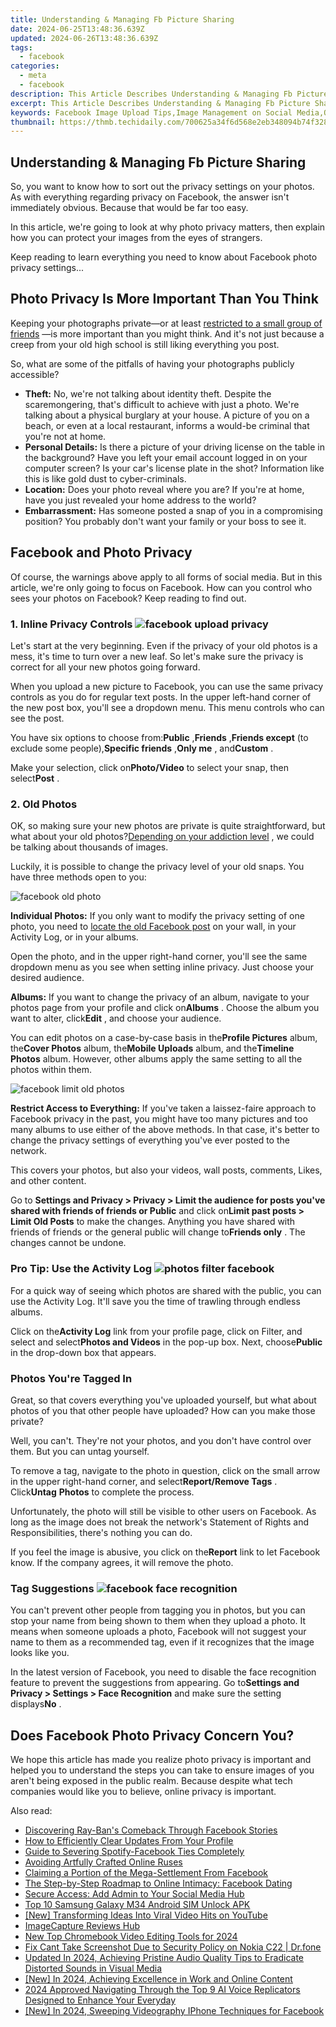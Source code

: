 ```yaml
---
title: Understanding & Managing Fb Picture Sharing
date: 2024-06-25T13:48:36.639Z
updated: 2024-06-26T13:48:36.639Z
tags:
  - facebook
categories:
  - meta
  - facebook
description: This Article Describes Understanding & Managing Fb Picture Sharing
excerpt: This Article Describes Understanding & Managing Fb Picture Sharing
keywords: Facebook Image Upload Tips,Image Management on Social Media,Optimizing Fb Picture Sharing,Best Practices for FB Image Posts,Managing Privacy in Fb Image Sharing,Maximizing Engagement Through FB Images,FB Image Sharing Techniques for Businesses
thumbnail: https://thmb.techidaily.com/700625a34f6d568e2eb348094b74f328e37fece7793c6cce51c25b1680e74f4c.jpg
---
```


## Understanding & Managing Fb Picture Sharing

 So, you want to know how to sort out the privacy settings on your photos. As with everything regarding privacy on Facebook, the answer isn't immediately obvious. Because that would be far too easy.

 In this article, we're going to look at why photo privacy matters, then explain how you can protect your images from the eyes of strangers.

 Keep reading to learn everything you need to know about Facebook photo privacy settings...

## Photo Privacy Is More Important Than You Think

 Keeping your photographs private—or at least [restricted to a small group of friends](https://www.makeuseof.com/tag/4-ways-share-photos-videos-privately-family/) —is more important than you might think. And it's not just because a creep from your old high school is still liking everything you post.

 So, what are some of the pitfalls of having your photographs publicly accessible?

* **Theft:** No, we're not talking about identity theft. Despite the scaremongering, that's difficult to achieve with just a photo. We're talking about a physical burglary at your house. A picture of you on a beach, or even at a local restaurant, informs a would-be criminal that you're not at home.
* **Personal Details:** Is there a picture of your driving license on the table in the background? Have you left your email account logged in on your computer screen? Is your car's license plate in the shot? Information like this is like gold dust to cyber-criminals.
* **Location:** Does your photo reveal where you are? If you're at home, have you just revealed your home address to the world?
* **Embarrassment:** Has someone posted a snap of you in a compromising position? You probably don't want your family or your boss to see it.

## Facebook and Photo Privacy

 Of course, the warnings above apply to all forms of social media. But in this article, we're only going to focus on Facebook. How can you control who sees your photos on Facebook? Keep reading to find out.

### 1\. Inline Privacy Controls ![facebook upload privacy](https://static1.makeuseofimages.com/wordpress/wp-content/uploads/2021/04/facebook-upload-privacy.png)

 Let's start at the very beginning. Even if the privacy of your old photos is a mess, it's time to turn over a new leaf. So let's make sure the privacy is correct for all your new photos going forward.

 When you upload a new picture to Facebook, you can use the same privacy controls as you do for regular text posts. In the upper left-hand corner of the new post box, you'll see a dropdown menu. This menu controls who can see the post.

 You have six options to choose from:**Public** ,**Friends** ,**Friends except** (to exclude some people),**Specific friends** ,**Only me** , and**Custom** .

 Make your selection, click on**Photo/Video** to select your snap, then select**Post** .

### 2\. Old Photos

 OK, so making sure your new photos are private is quite straightforward, but what about your old photos?[Depending on your addiction level](https://www.makeuseof.com/tag/social-media-detox/) , we could be talking about thousands of images.

 Luckily, it is possible to change the privacy level of your old snaps. You have three methods open to you:

![facebook old photo](https://static1.makeuseofimages.com/wordpress/wp-content/uploads/2021/04/facebook-old-photo.png)

**Individual Photos:** If you only want to modify the privacy setting of one photo, you need to [locate the old Facebook post](https://www.makeuseof.com/tag/see-every-like-post-comment-you-made-facebook/) on your wall, in your Activity Log, or in your albums.

 Open the photo, and in the upper right-hand corner, you'll see the same dropdown menu as you see when setting inline privacy. Just choose your desired audience.

**Albums:** If you want to change the privacy of an album, navigate to your photos page from your profile and click on**Albums** . Choose the album you want to alter, click**Edit** , and choose your audience.

 You can edit photos on a case-by-case basis in the**Profile Pictures** album, the**Cover Photos** album, the**Mobile Uploads** album, and the**Timeline Photos** album. However, other albums apply the same setting to all the photos within them.

![facebook limit old photos](https://static1.makeuseofimages.com/wordpress/wp-content/uploads/2021/04/facebook-limit-old-photos.png)

**Restrict Access to Everything:** If you've taken a laissez-faire approach to Facebook privacy in the past, you might have too many pictures and too many albums to use either of the above methods. In that case, it's better to change the privacy settings of everything you've ever posted to the network.

 This covers your photos, but also your videos, wall posts, comments, Likes, and other content.

 Go to **Settings and Privacy > Privacy > Limit the audience for posts you've shared with friends of friends or Public** and click on**Limit past posts > Limit Old Posts** to make the changes. Anything you have shared with friends of friends or the general public will change to**Friends only** . The changes cannot be undone.

### Pro Tip: Use the Activity Log ![photos filter facebook](https://static1.makeuseofimages.com/wordpress/wp-content/uploads/2021/04/photos-filter-facebook.png)

 For a quick way of seeing which photos are shared with the public, you can use the Activity Log. It'll save you the time of trawling through endless albums.

 Click on the**Activity Log** link from your profile page, click on Filter, and select and select**Photos and Videos** in the pop-up box. Next, choose**Public** in the drop-down box that appears.

### Photos You're Tagged In

 Great, so that covers everything you've uploaded yourself, but what about photos of you that other people have uploaded? How can you make those private?

 Well, you can't. They're not your photos, and you don't have control over them. But you can untag yourself.

 To remove a tag, navigate to the photo in question, click on the small arrow in the upper right-hand corner, and select**Report/Remove Tags** . Click**Untag** **Photos** to complete the process.

 Unfortunately, the photo will still be visible to other users on Facebook. As long as the image does not break the network's Statement of Rights and Responsibilities, there's nothing you can do.

 If you feel the image is abusive, you click on the**Report** link to let Facebook know. If the company agrees, it will remove the photo.

### Tag Suggestions ![facebook face recognition](https://static1.makeuseofimages.com/wordpress/wp-content/uploads/2021/04/facebook-face-recognition.png)

 You can't prevent other people from tagging you in photos, but you can stop your name from being shown to them when they upload a photo. It means when someone uploads a photo, Facebook will not suggest your name to them as a recommended tag, even if it recognizes that the image looks like you.

 In the latest version of Facebook, you need to disable the face recognition feature to prevent the suggestions from appearing. Go to**Settings and Privacy > Settings > Face Recognition** and make sure the setting displays**No** .

## Does Facebook Photo Privacy Concern You?

 We hope this article has made you realize photo privacy is important and helped you to understand the steps you can take to ensure images of you aren't being exposed in the public realm. Because despite what tech companies would like you to believe, online privacy is important.


<ins class="adsbygoogle"
     style="display:block"
     data-ad-format="autorelaxed"
     data-ad-client="ca-pub-7571918770474297"
     data-ad-slot="1223367746"></ins>



<ins class="adsbygoogle"
     style="display:block"
     data-ad-client="ca-pub-7571918770474297"
     data-ad-slot="8358498916"
     data-ad-format="auto"
     data-full-width-responsive="true"></ins>

<span class="atpl-alsoreadstyle">Also read:</span>
<div><ul>
<li><a href="https://facebook.techidaily.com/discovering-ray-bans-comeback-through-facebook-stories/"><u>Discovering Ray-Ban's Comeback Through Facebook Stories</u></a></li>
<li><a href="https://facebook.techidaily.com/how-to-efficiently-clear-updates-from-your-profile/"><u>How to Efficiently Clear Updates From Your Profile</u></a></li>
<li><a href="https://facebook.techidaily.com/guide-to-severing-spotify-facebook-ties-completely/"><u>Guide to Severing Spotify-Facebook Ties Completely</u></a></li>
<li><a href="https://facebook.techidaily.com/avoiding-artfully-crafted-online-ruses/"><u>Avoiding Artfully Crafted Online Ruses</u></a></li>
<li><a href="https://facebook.techidaily.com/claiming-a-portion-of-the-mega-settlement-from-facebook/"><u>Claiming a Portion of the Mega-Settlement From Facebook</u></a></li>
<li><a href="https://facebook.techidaily.com/the-step-by-step-roadmap-to-online-intimacy-facebook-dating/"><u>The Step-by-Step Roadmap to Online Intimacy: Facebook Dating</u></a></li>
<li><a href="https://facebook.techidaily.com/secure-access-add-admin-to-your-social-media-hub/"><u>Secure Access: Add Admin to Your Social Media Hub</u></a></li>
<li><a href="https://sim-unlock.techidaily.com/top-10-samsung-galaxy-m34-android-sim-unlock-apk-by-drfone-android/"><u>Top 10 Samsung Galaxy M34 Android SIM Unlock APK</u></a></li>
<li><a href="https://facebook-video-footage.techidaily.com/new-transforming-ideas-into-viral-video-hits-on-youtube/"><u>[New] Transforming Ideas Into Viral Video Hits on YouTube</u></a></li>
<li><a href="https://desktop-recording.techidaily.com/imagecapture-reviews-hub/"><u>ImageCapture Reviews Hub</u></a></li>
<li><a href="https://ai-driven-video-production.techidaily.com/new-top-chromebook-video-editing-tools-for-2024/"><u>New Top Chromebook Video Editing Tools for 2024</u></a></li>
<li><a href="https://howto.techidaily.com/fix-cant-take-screenshot-due-to-security-policy-on-nokia-c22-drfone-by-drfone-fix-android-problems-fix-android-problems/"><u>Fix Cant Take Screenshot Due to Security Policy on Nokia C22 | Dr.fone</u></a></li>
<li><a href="https://voice-adjusting.techidaily.com/updated-in-2024-achieving-pristine-audio-quality-tips-to-eradicate-distorted-sounds-in-visual-media/"><u>Updated In 2024, Achieving Pristine Audio Quality Tips to Eradicate Distorted Sounds in Visual Media</u></a></li>
<li><a href="https://youtube-web.techidaily.com/n-2024-achieving-excellence-in-work-and-online-content/"><u>[New] In 2024, Achieving Excellence in Work and Online Content</u></a></li>
<li><a href="https://audio-shaping.techidaily.com/2024-approved-navigating-through-the-top-9-ai-voice-replicators-designed-to-enhance-your-everyday/"><u>2024 Approved Navigating Through the Top 9 AI Voice Replicators Designed to Enhance Your Everyday</u></a></li>
<li><a href="https://facebook-video-files.techidaily.com/new-in-2024-sweeping-videography-iphone-techniques-for-facebook/"><u>[New] In 2024, Sweeping Videography  IPhone Techniques for Facebook</u></a></li>
</ul></div>
